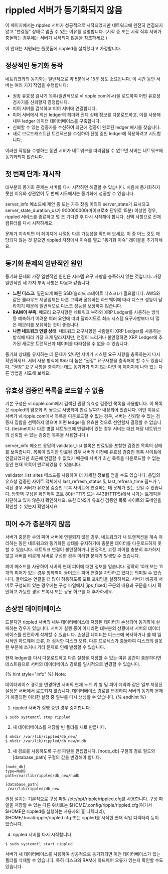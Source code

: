 # rippled 서버가 동기화되지 않음

이 페이지에서는 rippled 서버가 성공적으로 시작되었지만 네트워크에 완전히 연결되지 않고 "연결됨" 상태로 멈출 수 있는 이유를 설명합니다. (시작 중 또는 시작 직후 서버가 충돌하는 경우에는 서버가 시작되지 않음을 참조하세요.)

이 안내는 지원되는 플랫폼에 rippled를 설치했다고 가정합니다.

## 정상적인 동기화 동작

네트워크와의 동기화는 일반적으로 약 5분에서 15분 정도 소요됩니다. 이 시간 동안 서버는 여러 가지 작업을 수행합니다:

* 권장 유효성 검사기 목록(일반적으로 vl.ripple.com에서)을 로드하여 어떤 유효성 검사기를 신뢰할지 결정합니다.
* 피어 서버를 검색하고 피어 서버에 연결합니다.
* 피어 서버에서 최신 ledger의 헤더와 전체 상태 정보를 다운로드하고, 이를 사용해 내부 ledger 데이터 데이터베이스를 구축합니다.
* 신뢰할 수 있는 검증자를 수신하여 최근에 검증이 완료된 ledger 해시를 찾습니다.
* 새로 브로드캐스트된 트랜잭션을 수집하여 진행 중인 ledger에 적용하려고 시도합니다.

이러한 작업을 수행하는 동안 서버가 네트워크를 따라잡을 수 없으면 서버는 네트워크에 동기화되지 않습니다.

## 첫 번째 단계: 재시작

대부분의 동기화 문제는 서버를 다시 시작하면 해결할 수 있습니다. 처음에 동기화하지 못한 이유와 상관없이 두 번째 시도에서는 동기화에 성공할 수 있습니다.

server\_info 메소드에 제안 중 또는 가득 찼음 이외의 server\_state가 표시되고 server\_state\_duration\_us가 900000000(마이크로초 단위로 15분) 이상인 경우, rippled 서비스를 종료하고 몇 초 기다린 후 다시 시작해야 합니다. 선택 사항으로 전체 컴퓨터를 다시 시작하세요.

문제가 지속되면 이 페이지에 나열된 다른 가능성을 확인해 보세요. 이 중 어느 것도 해당되지 않는 것 같으면 rippled 저장에서 이슈를 열고 "동기화 이슈" 레이블을 추가하세요.

## 동기화 문제의 일반적인 원인

동기화 문제의 가장 일반적인 원인은 시스템 요구 사항을 충족하지 않는 것입니다. 가장 일반적인 세 가지 부족 사항은 다음과 같습니다:

* **느린 디스크.** 일관되게 빠른 SSD(솔리드 스테이트 디스크)가 필요합니다. AWS와 같은 클라우드 제공업체는 다른 고객과 공유하는 하드웨어에 따라 디스크 성능이 달라지기 때문에 일반적으로 디스크 성능을 보장하지 않습니다.
* **RAM이 부족.** 메모리 요구사항은 네트워크 부하와 XRP Ledger를 사용하는 방식 등 예측하기 어려운 여러 요인에 따라 달라지므로 최소 시스템 요구사항보다 더 많은 메모리를 보유하는 것이 좋습니다.
* **나쁜 네트워크 연결 상태.** 네트워크 요구사항은 사람들이 XRP Ledger를 사용하는 방식에 따라 가장 크게 달라지지만, 연결이 느리거나 불안정하면 XRP Ledger에 추가된 새로운 트랜잭션과 데이터를 따라잡을 수 없을 수 있습니다.

동기화 상태를 유지하는 데 문제가 있다면 서버가 시스템 요구 사항을 충족하는지 다시 확인하세요. 서버 사용 방식에 따라 더 높은 "권장" 요구사항을 충족해야 할 수도 있습니다. "권장" 요구 사항을 충족하는데도 동기화가 되지 않는다면 이 페이지에 나와 있는 다른 방법을 시도해 보세요.

## 유효성 검증인 목록을 로드할 수 없음

기본 구성은 vl.ripple.com에서 검색된 권장 유효성 검증인 목록을 사용합니다. 이 목록은 rippled의 암호화 키 쌍으로 서명되며 만료 날짜가 내장되어 있습니다. 어떤 이유로 서버가 vl.ripple.com에서 목록을 다운로드할 수 없는 경우, 서버는 신뢰할 수 있는 검증자 집합을 선택하지 않으며 어떤 ledger을 유효한 것으로 선언할지 결정할 수 없습니다. (testnet이나 다른 병렬 네트워크에 연결되어 있는 경우 서버는 대신 해당 네트워크의 신뢰할 수 있는 검증인 목록을 사용합니다.)

server\_info 메소드 응답의 validator\_list 블록은 만료일을 포함한 검증인 목록의 상태를 보여줍니다. 목록이 있지만 만료된 경우 서버가 이전에 유효성 검증인 목록 사이트에 연결되었지만 최근에 연결할 수 없었기 때문에 서버가 최신 목록을 다운로드할 수 없는 동안 현재 목록이 만료되었을 수 있습니다.

validator\_list\_sites 메소드를 사용하여 더 자세한 정보를 얻을 수도 있습니다. 응답의 유효성 검증인 사이트 객체에서 last\_refresh\_status 및 last\_refresh\_time 필드가 누락된 경우 서버가 유효성 검증인 목록 사이트에 연결하는 데 문제가 있는 것일 수 있습니다. 방화벽 구성을 확인하여 포트 80(HTTP) 또는 443(HTTPS)에서 나가는 트래픽을 차단하고 있지 않은지 확인하세요. 또한 DNS가 유효성 검증인 목록 사이트의 도메인을 확인할 수 있는지 확인하세요.

## 피어 수가 충분하지 않음

서버가 충분한 수의 피어 서버에 연결되지 않은 경우, 네트워크가 새 트랜잭션을 계속 처리하는 동안 네트워크와 동기화된 상태를 유지하기에 충분한 데이터를 다운로드하지 못할 수 있습니다. 네트워크 연결이 불안정하거나 안정적인 고정 피어를 충분히 추가하지 않고 서버를 비공개 서버로 구성한 경우 이러한 문제가 발생할 수 있습니다.

피어 메소드를 사용하여 서버의 현재 피어에 대한 정보를 얻습니다. 정확히 10개 또는 11개의 피어가 있는 경우 방화벽이 들어오는 피어 연결을 차단하고 있다는 의미일 수 있습니다. 들어오는 연결을 더 많이 허용하도록 포트 포워딩을 설정하세요. 서버가 비공개 서버로 구성되어 있는 경우에는 구성 파일에서 \[ips\_fixed] 구문의 내용과 구문을 다시 확인하고 가능한 경우 프록시 또는 공용 허브를 더 추가하세요.

## 손상된 데이터베이스

드물지만 rippled 서버의 내부 데이터베이스에 저장된 데이터가 손상되어 동기화에 실패하는 경우가 있습니다. 서버가 실행 중이 아니라면 대부분의 상황에서 서버의 데이터베이스를 안전하게 삭제할 수 있습니다. 손상된 데이터는 디스크에 복사하거나 쓸 때 일시적인 하드웨어 오류, 더 심각한 디스크 오류, 다른 프로세스가 충돌하여 디스크의 잘못된 부분에 쓰거나 기타 문제로 인해 발생할 수 있습니다.

현재 ledger를 다시 다운로드하고 다른 설정을 저장할 수 있는 여유 공간이 충분하다면 테스트용으로 서버의 데이터베이스 경로를 일시적으로 변경할 수 있습니다.

{% hint style="info" %}
Note:

데이터베이스 경로를 변경하면 서버의 현재 노드 키 쌍 및 피어 예약과 같은 일부 저장된 설정은 서버에서 로드되지 않습니다. 데이터베이스 경로를 변경하여 서버의 동기화 문제가 해결되면 이러한 설정 중 일부를 다시 생성할 수 있습니다.
{% endhint %}

1. rippled 서버가 실행 중인 경우 중지합니다.

```
$ sudo systemctl stop rippled
```

2. 새 데이터베이스를 저장할 빈 폴더를 새로 만듭니다.

```
$ mkdir /var/lib/rippled/db_new/
$ mkdir /var/lib/rippled/db_new/nudb
```

3. 새 경로를 사용하도록 구성 파일을 편집합니다. \[node\_db] 구절의 경로 필드와 \[database\_path] 구절의 값을 변경해야 합니다.

```
[node_db]
type=NuDB
path=/var/lib/rippled/db_new/nudb

[database_path]
 /var/lib/rippled/db_new
```

권장 설치는 기본적으로 구성 파일 /etc/opt/ripple/rippled.cfg를 사용합니다. 구성 파일을 저장할 수 있는 다른 위치로는 $HOME/.config/ripple/rippled.cfg(여기서 $HOME은 rippled를 실행하는 사용자의 홈 디렉터리), $HOME/.local/ripple/rippled.cfg 또는 rippled를 시작한 현재 작업 디렉터리 등이 있습니다.

4. rippled 서버를 다시 시작합니다.

```
$ sudo systemctl start rippled
```

서버가 새 데이터베이스를 사용하여 성공적으로 동기화되면 이전 데이터베이스가 있는 폴더를 삭제할 수 있습니다. 특히 디스크와 RAM에 하드웨어 오류가 있는지 확인할 수도 있습니다.
